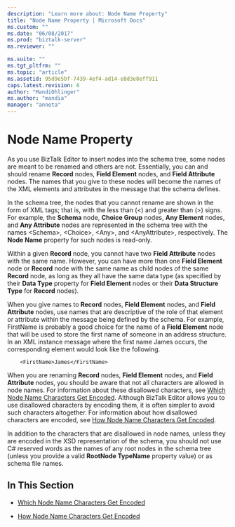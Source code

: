```yaml
---
description: "Learn more about: Node Name Property"
title: "Node Name Property | Microsoft Docs"
ms.custom: ""
ms.date: "06/08/2017"
ms.prod: "biztalk-server"
ms.reviewer: ""

ms.suite: ""
ms.tgt_pltfrm: ""
ms.topic: "article"
ms.assetid: 95d9e5bf-7439-4ef4-ad14-e8d3e8eff911
caps.latest.revision: 6
author: "MandiOhlinger"
ms.author: "mandia"
manager: "anneta"
---
```

# Node Name Property
As you use BizTalk Editor to insert nodes into the schema tree, some nodes are meant to be renamed and others are not. Essentially, you can and should rename **Record** nodes, **Field Element** nodes, and **Field Attribute** nodes. The names that you give to these nodes will become the names of the XML elements and attributes in the message that the schema defines.  
  
 In the schema tree, the nodes that you cannot rename are shown in the form of XML tags; that is, with the less than (\<) and greater than (\>) signs. For example, the **Schema** node, **Choice Group** nodes, **Any Element** nodes, and **Any Attribute** nodes are represented in the schema tree with the names \<Schema\>, \<Choice\>, \<Any\>, and \<AnyAttribute\>, respectively. The **Node Name** property for such nodes is read-only.  
  
 Within a given **Record** node, you cannot have two **Field Attribute** nodes with the same name. However, you can have more than one **Field Element** node or **Record** node with the same name as child nodes of the same **Record** node, as long as they all have the same data type (as specified by their **Data Type** property for **Field Element** nodes or their **Data Structure Type** for **Record** nodes).  
  
 When you give names to **Record** nodes, **Field Element** nodes, and **Field Attribute** nodes, use names that are descriptive of the role of that element or attribute within the message being defined by the schema. For example, FirstName is probably a good choice for the name of a **Field Element** node that will be used to store the first name of someone in an address structure. In an XML instance message where the first name James occurs, the corresponding element would look like the following.  
  
```  
    <FirstName>James</FirstName>  
```  
  
 When you are renaming **Record** nodes, **Field Element** nodes, and **Field Attribute** nodes, you should be aware that not all characters are allowed in node names. For information about these disallowed characters, see [Which Node Name Characters Get Encoded](../core/which-node-name-characters-get-encoded.md). Although BizTalk Editor allows you to use disallowed characters by encoding them, it is often simpler to avoid such characters altogether. For information about how disallowed characters are encoded, see [How Node Name Characters Get Encoded](../core/how-node-name-characters-get-encoded.md).  
  
 In addition to the characters that are disallowed in node names, unless they are encoded in the XSD representation of the schema, you should not use C# reserved words as the names of any root nodes in the schema tree (unless you provide a valid **RootNode TypeName** property value) or as schema file names.  
  
## In This Section  
  
-   [Which Node Name Characters Get Encoded](../core/which-node-name-characters-get-encoded.md)  
  
-   [How Node Name Characters Get Encoded](../core/how-node-name-characters-get-encoded.md)
